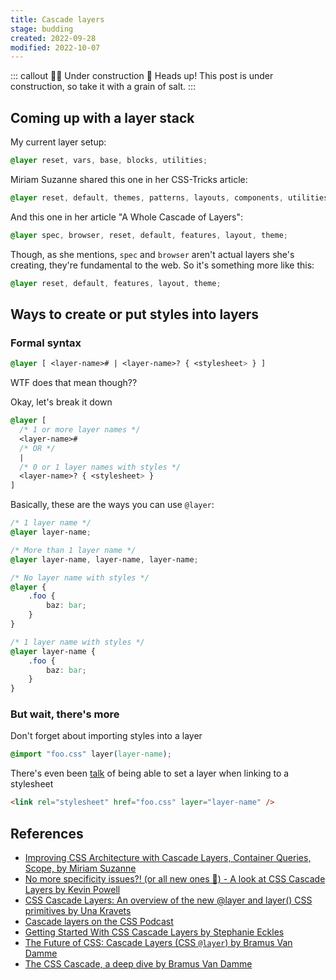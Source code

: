 ```yaml
---
title: Cascade layers
stage: budding
created: 2022-09-28
modified: 2022-10-07
---
```


::: callout :construction_worker_woman: Under construction :construction:
Heads up! This post is under construction, so take it with a grain of salt.
:::

## Coming up with a layer stack

My current layer setup:

```css
@layer reset, vars, base, blocks, utilities;
```

Miriam Suzanne shared this one in her CSS-Tricks article:

```css
@layer reset, default, themes, patterns, layouts, components, utilities;
```

And this one in her article "A Whole Cascade of Layers":

```css
@layer spec, browser, reset, default, features, layout, theme;
```

Though, as she mentions, `spec` and `browser` aren't actual layers she's creating, they're fundamental to the web.
So it's something more like this:

```css
@layer reset, default, features, layout, theme;
```

## Ways to create or put styles into layers

### Formal syntax

```css
@layer [ <layer-name># | <layer-name>? { <stylesheet> } ]
```

WTF does that mean though??

Okay, let's break it down

```css
@layer [
  /* 1 or more layer names */
  <layer-name>#
  /* OR */
  |
  /* 0 or 1 layer names with styles */
  <layer-name>? { <stylesheet> }
]
```

Basically, these are the ways you can use `@layer`:

```css
/* 1 layer name */
@layer layer-name;

/* More than 1 layer name */
@layer layer-name, layer-name, layer-name;

/* No layer name with styles */
@layer {
	.foo {
		baz: bar;
	}
}

/* 1 layer name with styles */
@layer layer-name {
	.foo {
		baz: bar;
	}
}
```

### But wait, there's more

Don't forget about importing styles into a layer

```css
@import "foo.css" layer(layer-name);
```

There's even been [talk](https://github.com/w3c/csswg-drafts/issues/5853) of being able to set a layer when linking to a stylesheet

```html
<link rel="stylesheet" href="foo.css" layer="layer-name" />
```

## References

- [Improving CSS Architecture with Cascade Layers, Container Queries, Scope, by Miriam Suzanne](https://youtu.be/vK8vj1l_oRk)
- [No more specificity issues?! (or all new ones 🤔) - A look at CSS Cascade Layers by Kevin Powell](https://youtu.be/NDNRGW-_1EE)
- [CSS Cascade Layers: An overview of the new @layer and layer() CSS primitives by Una Kravets](https://youtu.be/ilrPpSQJb3U)
- [Cascade layers on the CSS Podcast](https://youtu.be/_yC24JH71r4)
- [Getting Started With CSS Cascade Layers by Stephanie Eckles](https://www.smashingmagazine.com/2022/01/introduction-css-cascade-layers/)
- [The Future of CSS: Cascade Layers (CSS `@layer`) by Bramus Van Damme](https://www.bram.us/2021/09/15/the-future-of-css-cascade-layers-css-at-layer/)
- [The CSS Cascade, a deep dive by Bramus Van Damme](https://youtu.be/zEPXyqj7pEA)
